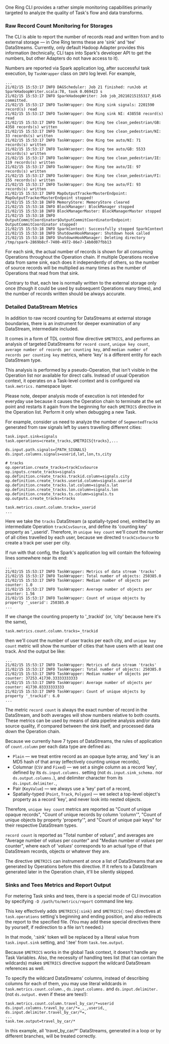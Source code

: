 One Ring CLI provides a rather simple monitoring capabilities primarily targeted to analyze the quality of Task's flow and data transforms.

### Raw Record Count Monitoring for Storages

The CLI is able to report the number of records read and written from and to external storage — in One Ring terms these are 'sink' and 'tee' DataStreams. Currently, only default Hadoop Adapter provides this information (technically, CLI taps into Spark's developer API to get the numbers, but other Adapters do not have access to it).

Numbers are reported via Spark application log, after successful task execution, by `TaskWrapper` class on `INFO` log level. For example,
```log
...
21/02/15 15:53:17 INFO DAGScheduler: Job 21 finished: runJob at SparkHadoopWriter.scala:78, took 0.069423 s
21/02/15 15:53:17 INFO SparkHadoopWriter: Job job_20210215155317_0145 committed.
21/02/15 15:53:17 INFO TaskWrapper: One Ring sink signals: 2201590 record(s) read
21/02/15 15:53:17 INFO TaskWrapper: One Ring sink NI: 438558 record(s) read
21/02/15 15:53:17 INFO TaskWrapper: One Ring tee clean_pedestrian/GB: 4358 records(s) written
21/02/15 15:53:17 INFO TaskWrapper: One Ring tee clean_pedestrian/NI: 33 records(s) written
21/02/15 15:53:17 INFO TaskWrapper: One Ring tee auto/NI: 71 records(s) written
21/02/15 15:53:17 INFO TaskWrapper: One Ring tee auto/GB: 5533 records(s) written
21/02/15 15:53:17 INFO TaskWrapper: One Ring tee clean_pedestrian/IE: 119 records(s) written
21/02/15 15:53:17 INFO TaskWrapper: One Ring tee auto/IE: 97 records(s) written
21/02/15 15:53:17 INFO TaskWrapper: One Ring tee clean_pedestrian/FI: 155 records(s) written
21/02/15 15:53:17 INFO TaskWrapper: One Ring tee auto/FI: 93 records(s) written
21/02/15 15:53:17 INFO MapOutputTrackerMasterEndpoint: MapOutputTrackerMasterEndpoint stopped!
21/02/15 15:53:18 INFO MemoryStore: MemoryStore cleared
21/02/15 15:53:18 INFO BlockManager: BlockManager stopped
21/02/15 15:53:18 INFO BlockManagerMaster: BlockManagerMaster stopped
21/02/15 15:53:18 INFO OutputCommitCoordinator$OutputCommitCoordinatorEndpoint: OutputCommitCoordinator stopped!
21/02/15 15:53:18 INFO SparkContext: Successfully stopped SparkContext
21/02/15 15:53:18 INFO ShutdownHookManager: Shutdown hook called
21/02/15 15:53:18 INFO ShutdownHookManager: Deleting directory /tmp/spark-2869b8cf-7400-4972-86e7-14b0d07fbb13
```

For each sink, the actual number of records is shown for all consuming Operations throughout the Operation chain. If multiple Operations receive data from same sink, each does it independently of others, so the number of source records will be multiplied as many times as the number of Operations that read from that sink.

Contrary to that, each tee is normally written to the external storage only once (though it could be used by subsequent Operations many times), and the number of records written should be always accurate.

### Detailed DataStream Metrics

In addition to raw record counting for DataStreams at external storage boundaries, there is an instrument for deeper examination of any DataStream, intermediate included.

It comes in a form of TDL control flow directive `$METRICS`, and performs an analysis of targeted DataStreams for `record count`, `unique key count`, `average number of records per counting key`, and `median number of records per counting key` metrics, where 'key' is a different entity for each DataStream type.

This analysis is performed by a pseudo-Operation, that isn't visible in the Operation list nor available for direct calls. Instead of usual Operation context, it operates on a Task-level context and is configured via `task.metrics.` namespace layer.

Please note, deeper analysis mode of execution is not intended for everyday use because it causes the Operation chain to terminate at the set point and restarts it again from the beginning for each `$METRICS` directive in the Operation list. Perform it only when debugging a new Task.

For example, consider us need to analyze the number of `SegmentedTrack`s generated from raw signals left by users travelling different cities:
```properties
task.input.sink=signals
task.operations=create_tracks,$METRICS{tracks},...

ds.input.path.signals={PATH_SIGNALS}
ds.input.columns.signals=userid,lat,lon,ts,city

# tracks
op.operation.create_tracks=trackCsvSource
op.inputs.create_tracks=signals
op.definition.create_tracks.trackid.column=signals.city
op.definition.create_tracks.userid.column=signals.userid
op.definition.create_tracks.lat.column=signals.lat
op.definition.create_tracks.lon.column=signals.lon
op.definition.create_tracks.ts.column=signals.ts
op.outputs.create_tracks=tracks

task.metrics.count.column.tracks=_userid
...
```

Here we take the `tracks` DataStream (a spatially-typed one), emitted by an intermediate Operation `trackCsvSource`, and define its 'counting key' property as '_userid'. Therefore, in `unique key count` we'll count the number of all cities travelled by each user, because we directed `trackCsvSource` to create a track per user per city.

If run with that config, the Spark's application log will contain the following lines somewhere near its end:
```log
...
21/02/15 15:53:17 INFO TaskWrapper: Metrics of data stream 'tracks'
21/02/15 15:53:17 INFO TaskWrapper: Total number of objects: 250385.0
21/02/15 15:53:17 INFO TaskWrapper: Median number of objects per counter: 1.0
21/02/15 15:53:17 INFO TaskWrapper: Average number of objects per counter: 1.56
21/02/15 15:53:17 INFO TaskWrapper: Count of unique objects by property '_userid': 250385.0
...
```

If we change the counting property to '_trackid' (or, 'city' because here it's the same),
```properties
task.metrics.count.column.tracks=_trackid
```
then we'll count the number of user tracks per each city, and `unique key count` metric will show the number of cities that have users with at least one track. And the output be like:
```log
...
21/02/15 15:53:17 INFO TaskWrapper: Metrics of data stream 'tracks'
21/02/15 15:53:17 INFO TaskWrapper: Total number of objects: 250385.0
21/02/15 15:53:17 INFO TaskWrapper: Median number of objects per counter: 37253.41730.33333333333
21/02/15 15:53:17 INFO TaskWrapper: Average number of objects per counter: 41730.83333333333
21/02/15 15:53:17 INFO TaskWrapper: Count of unique objects by property '_trackid': 6.0
...
```

The metric `record count` is always the exact number of record in the DataStream, and both averages will show numbers relative to both counts. These metrics can be used by means of data pipeline analysis and/or data source quality, if compared between the sink itself, and processed data down the Operation chain.

Because we currently have 7 types of DataStreams, the rules of application of `count.column` per each data type are defined as:
* `Plain` — we treat entire record as an opaque byte array, and 'key' is an MD5 hash of that array (effectively counting unique records),
* Columnar (`CSV` and `Fixed`) — we set a single column as a record 'key', defined by its `ds.input.columns.` setting (not `ds.input.sink_schema.` nor `ds.output.columns.`), and delimiter character from its `ds.input.delimiter.`,
* Pair (`KeyValue`) — we always use a 'key' part of a record,
* Spatially-typed (`Point`, `Track`, `Polygon`) — we select a top-level object's property as a record 'key', and never look into nested objects.

Therefore, `unique key count` metrics are reported as "Count of unique opaque records", "Count of unique records by column 'column'", "Count of unique objects by property 'property'", and "Count of unique pair keys" for their respective DataStream types.

`record count` is reported as "Total number of _values_", and averages are "Average number of _values_ per counter" and "Median number of _values_ per counter", where each of '_values_' corresponds to an actual type of that DataStream records, objects or whatever they are.

The directive `$METRICS` can instrument at once a list of DataStreams that are generated by Operations before this directive. If it refers to a DataStream generated later in the Operation chain, it'll be silently skipped.

### Sinks and Tees Metrics and Report Output

For metering Task sinks and tees, there is a special mode of CLI invocation by specifying `-D /path/to/metrics/report` command line key.

This key effectively adds `$METRICS{:sink}` and `$METRICS{:tee}` directives at `task.operations` setting's beginning and ending position, and also redirects the report to the specified file. (You may add these special directives there by yourself, if redirection to a file isn't needed.)

In that mode, ':sink' token will be replaced by a literal value from `task.input.sink` setting, and ':tee' from `task.tee.output`.

Because `$METRICS` works in the global Task context, it doesn't handle any Task Variables. Also, the necessity of handling tees list (that can contain the wildcards) makes `$METRICS` directive support the wildcard DataStream references as well.

To specify the wildcard DataStreams' columns, instead of describing columns for each of them, you may use literal wildcards in `task.metrics.count.column.`, `ds.input.columns.` and `ds.input.delimiter.` (not `ds.output.` even if these are tees!):
```properties
task.metrics.count.column.travel_by_car/*=userid
ds.input.columns.travel_by_car/*=_,_,userid,_
ds.input.delimiter.travel_by_car/*=,
...
task.tee.output=travel_by_car/*
```
In this example, all 'travel_by_car/*' DataStreams, generated in a loop or by different branches, will be treated correctly.
